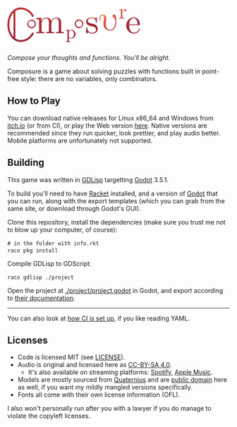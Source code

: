 # ![Composure](./project/assets/textures/title.svg)

_Compose your thoughts and functions. You'll be alright._

Composure is a game about solving puzzles with functions built in
point-free style: there are no variables, only combinators.

## How to Play

You can download native releases for Linux x86_64 and Windows from
[itch.io](https://eutro.itch.io/composure) (or from CI), or play the Web version
[here](https://composure.eutro.dev). Native versions are recommended since they
run quicker, look prettier, and play audio better. Mobile platforms are
unfortunately not supported.

## Building

This game was written in [GDLisp](https://github.com/eutro/gdlisp) targetting
[Godot](https://godotengine.org/) 3.5.1.

To build you'll need to have [Racket](https://racket-lang.org/)
installed, and a version of [Godot](https://godotengine.org/download)
that you can run, along with the export templates (which you can grab
from the same site, or download through Godot's GUI).

Clone this repository, install the dependencies (make sure you trust
me not to blow up your computer, of course):

```shell
# in the folder with info.rkt
raco pkg install
```

Compile GDLisp to GDScript:

```shell
raco gdlisp ./project
```

Open the project at [./project/project.godot](./project/project.godot) in Godot,
and export according to [their
documentation](https://docs.godotengine.org/en/stable/tutorials/export/exporting_projects.html).

---

You can also look at [how CI is set up](./.github/workflows/build.yml), if you
like reading YAML.

## Licenses

- Code is licensed MIT (see [LICENSE](./LICENSE)).
- Audio is original and licensed here as [CC-BY-SA 4.0](https://creativecommons.org/licenses/by-sa/4.0/).
  - It's also available on streaming platforms:
    [Spotify](https://open.spotify.com/album/6UnKYWVt2Q7DRZwdYLFmie),
    [Apple Music](https://music.apple.com/gb/album/composure-original-video-game-soundtrack-ep/1653015569).
- Models are mostly sourced from [Quaternius](https://quaternius.com/) and are
  [public domain](https://creativecommons.org/publicdomain/zero/1.0/) here as
  well, if you want my mildly mangled versions specifically.
- Fonts all come with their own license information (OFL).

I also won't personally run after you with a lawyer if you do manage to violate
the copyleft licenses.
